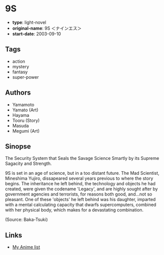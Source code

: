 # 9S

-   **type**: light-novel
-   **original-name**: 9S ＜ナインエス＞
-   **start-date**: 2003-09-10

## Tags

-   action
-   mystery
-   fantasy
-   super-power

## Authors

-   Yamamoto
-   Yamato (Art)
-   Hayama
-   Tooru (Story)
-   Masuda
-   Megumi (Art)

## Sinopse

The Security System that Seals the Savage Science Smartly by its Supreme Sagacity and Strength.

9S is set in an age of science, but in a too distant future. The Mad Scientist, Mineshima Yujiro, dissapeared several years previous to where the story begins. The inheritance he left behind, the technology and objects he had created, were given the codename 'Legacy', and are highly sought after by government agencies and terrorists, for reasons both good, and...not so pleasant. One of these 'objects' he left behind was his daughter, imparted with a mental calculating capacity that dwarfs supercomputers, combined with her physical body, which makes for a devastating combination.

(Source: Baka-Tsuki)

## Links

-   [My Anime list](https://myanimelist.net/manga/44469/9S)
